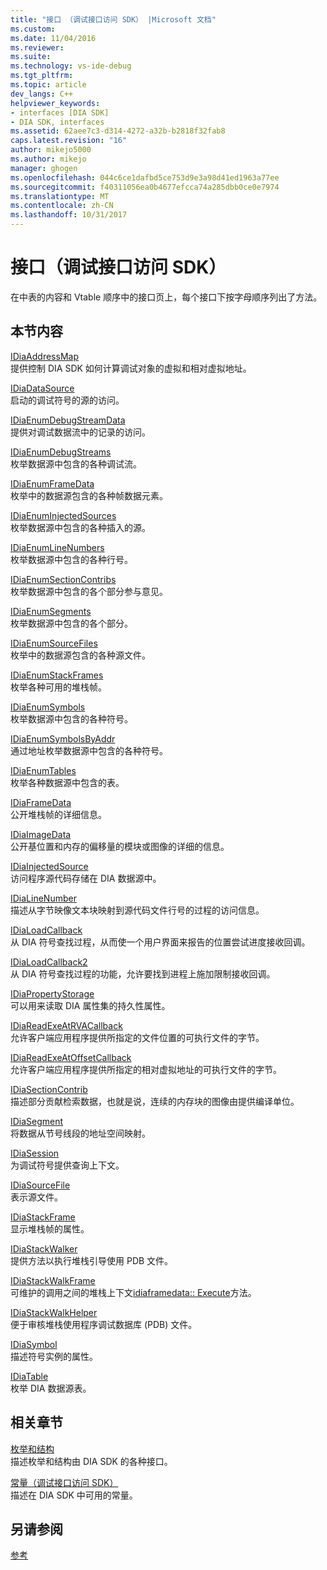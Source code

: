 ```yaml
---
title: "接口 （调试接口访问 SDK） |Microsoft 文档"
ms.custom: 
ms.date: 11/04/2016
ms.reviewer: 
ms.suite: 
ms.technology: vs-ide-debug
ms.tgt_pltfrm: 
ms.topic: article
dev_langs: C++
helpviewer_keywords:
- interfaces [DIA SDK]
- DIA SDK, interfaces
ms.assetid: 62aee7c3-d314-4272-a32b-b2818f32fab8
caps.latest.revision: "16"
author: mikejo5000
ms.author: mikejo
manager: ghogen
ms.openlocfilehash: 044c6ce1dafbd5ce753d9e3a98d41ed1963a77ee
ms.sourcegitcommit: f40311056ea0b4677efcca74a285dbb0ce0e7974
ms.translationtype: MT
ms.contentlocale: zh-CN
ms.lasthandoff: 10/31/2017
---
```

# <a name="interfaces-debug-interface-access-sdk"></a>接口（调试接口访问 SDK）
在中表的内容和 Vtable 顺序中的接口页上，每个接口下按字母顺序列出了方法。  
  
## <a name="in-this-section"></a>本节内容  
 [IDiaAddressMap](../../debugger/debug-interface-access/idiaaddressmap.md)  
 提供控制 DIA SDK 如何计算调试对象的虚拟和相对虚拟地址。  
  
 [IDiaDataSource](../../debugger/debug-interface-access/idiadatasource.md)  
 启动的调试符号的源的访问。  
  
 [IDiaEnumDebugStreamData](../../debugger/debug-interface-access/idiaenumdebugstreamdata.md)  
 提供对调试数据流中的记录的访问。  
  
 [IDiaEnumDebugStreams](../../debugger/debug-interface-access/idiaenumdebugstreams.md)  
 枚举数据源中包含的各种调试流。  
  
 [IDiaEnumFrameData](../../debugger/debug-interface-access/idiaenumframedata.md)  
 枚举中的数据源包含的各种帧数据元素。  
  
 [IDiaEnumInjectedSources](../../debugger/debug-interface-access/idiaenuminjectedsources.md)  
 枚举数据源中包含的各种插入的源。  
  
 [IDiaEnumLineNumbers](../../debugger/debug-interface-access/idiaenumlinenumbers.md)  
 枚举数据源中包含的各种行号。  
  
 [IDiaEnumSectionContribs](../../debugger/debug-interface-access/idiaenumsectioncontribs.md)  
 枚举数据源中包含的各个部分参与意见。  
  
 [IDiaEnumSegments](../../debugger/debug-interface-access/idiaenumsegments.md)  
 枚举数据源中包含的各个部分。  
  
 [IDiaEnumSourceFiles](../../debugger/debug-interface-access/idiaenumsourcefiles.md)  
 枚举中的数据源包含的各种源文件。  
  
 [IDiaEnumStackFrames](../../debugger/debug-interface-access/idiaenumstackframes.md)  
 枚举各种可用的堆栈帧。  
  
 [IDiaEnumSymbols](../../debugger/debug-interface-access/idiaenumsymbols.md)  
 枚举数据源中包含的各种符号。  
  
 [IDiaEnumSymbolsByAddr](../../debugger/debug-interface-access/idiaenumsymbolsbyaddr.md)  
 通过地址枚举数据源中包含的各种符号。  
  
 [IDiaEnumTables](../../debugger/debug-interface-access/idiaenumtables.md)  
 枚举各种数据源中包含的表。  
  
 [IDiaFrameData](../../debugger/debug-interface-access/idiaframedata.md)  
 公开堆栈帧的详细信息。  
  
 [IDiaImageData](../../debugger/debug-interface-access/idiaimagedata.md)  
 公开基位置和内存的偏移量的模块或图像的详细的信息。  
  
 [IDiaInjectedSource](../../debugger/debug-interface-access/idiainjectedsource.md)  
 访问程序源代码存储在 DIA 数据源中。  
  
 [IDiaLineNumber](../../debugger/debug-interface-access/idialinenumber.md)  
 描述从字节映像文本块映射到源代码文件行号的过程的访问信息。  
  
 [IDiaLoadCallback](../../debugger/debug-interface-access/idialoadcallback.md)  
 从 DIA 符号查找过程，从而使一个用户界面来报告的位置尝试进度接收回调。  
  
 [IDiaLoadCallback2](../../debugger/debug-interface-access/idialoadcallback2.md)  
 从 DIA 符号查找过程的功能，允许要找到进程上施加限制接收回调。  
  
 [IDiaPropertyStorage](../../debugger/debug-interface-access/idiapropertystorage.md)  
 可以用来读取 DIA 属性集的持久性属性。  
  
 [IDiaReadExeAtRVACallback](../../debugger/debug-interface-access/idiareadexeatrvacallback.md)  
 允许客户端应用程序提供所指定的文件位置的可执行文件的字节。  
  
 [IDiaReadExeAtOffsetCallback](../../debugger/debug-interface-access/idiareadexeatoffsetcallback.md)  
 允许客户端应用程序提供所指定的相对虚拟地址的可执行文件的字节。  
  
 [IDiaSectionContrib](../../debugger/debug-interface-access/idiasectioncontrib.md)  
 描述部分贡献检索数据，也就是说，连续的内存块的图像由提供编译单位。  
  
 [IDiaSegment](../../debugger/debug-interface-access/idiasegment.md)  
 将数据从节号线段的地址空间映射。  
  
 [IDiaSession](../../debugger/debug-interface-access/idiasession.md)  
 为调试符号提供查询上下文。  
  
 [IDiaSourceFile](../../debugger/debug-interface-access/idiasourcefile.md)  
 表示源文件。  
  
 [IDiaStackFrame](../../debugger/debug-interface-access/idiastackframe.md)  
 显示堆栈帧的属性。  
  
 [IDiaStackWalker](../../debugger/debug-interface-access/idiastackwalker.md)  
 提供方法以执行堆栈引导使用 PDB 文件。  
  
 [IDiaStackWalkFrame](../../debugger/debug-interface-access/idiastackwalkframe.md)  
 可维护的调用之间的堆栈上下文[idiaframedata:: Execute](../../debugger/debug-interface-access/idiaframedata-execute.md)方法。  
  
 [IDiaStackWalkHelper](../../debugger/debug-interface-access/idiastackwalkhelper.md)  
 便于审核堆栈使用程序调试数据库 (PDB) 文件。  
  
 [IDiaSymbol](../../debugger/debug-interface-access/idiasymbol.md)  
 描述符号实例的属性。  
  
 [IDiaTable](../../debugger/debug-interface-access/idiatable.md)  
 枚举 DIA 数据源表。  
  
## <a name="related-sections"></a>相关章节  
 [枚举和结构](../../debugger/debug-interface-access/enumerations-and-structures.md)  
 描述枚举和结构由 DIA SDK 的各种接口。  
  
 [常量（调试接口访问 SDK）](../../debugger/debug-interface-access/constants-debug-interface-access-sdk.md)  
 描述在 DIA SDK 中可用的常量。  
  
## <a name="see-also"></a>另请参阅  
 [参考](../../debugger/debug-interface-access/debug-interface-access-sdk-reference.md)